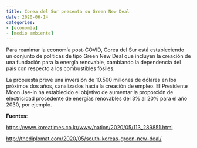 ```yaml
---
title: Corea del Sur presenta su Green New Deal
date: 2020-06-14
categories:
- [economía]
- [medio ambiente]
---
```


Para reanimar la economía post-COVID, Corea del Sur está estableciendo un conjunto de políticas de tipo Green New Deal que incluyen la creación de una fundación para la energía renovable, cambiando la dependencia del país con respecto a los combustibles fósiles.

La propuesta prevé una inversión de 10.500 millones de dólares en los próximos dos años, canalizados hacia la creación de empleo. El Presidente Moon Jae-In ha establecido el objetivo de aumentar la proporción de electricidad procedente de energías renovables del 3% al 20% para el año 2030, por ejemplo.

<!--more-->

**Fuentes**:

https://www.koreatimes.co.kr/www/nation/2020/05/113_289851.html

http://thediplomat.com/2020/05/south-koreas-green-new-deal/

